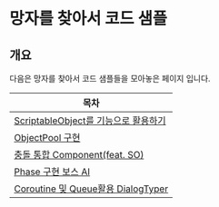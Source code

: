# 망자를 찾아서 코드 샘플

## 개요 
다음은 망자를 찾아서 코드 샘플들을 모아놓은 페이지 입니다.

|목차|
|---|
|[ScriptableObject를 기능으로 활용하기](./ScriptableObjectFunction/)|
|[ObjectPool 구현](./ObjectPool/)|
|[충돌 통합 Component(feat. SO)](./IntegrateCollision/)|
|[Phase 구현 보스 AI](./PhaseBossAI/)|
|[Coroutine 및 Queue활용 DialogTyper](./DialogTyper/)|